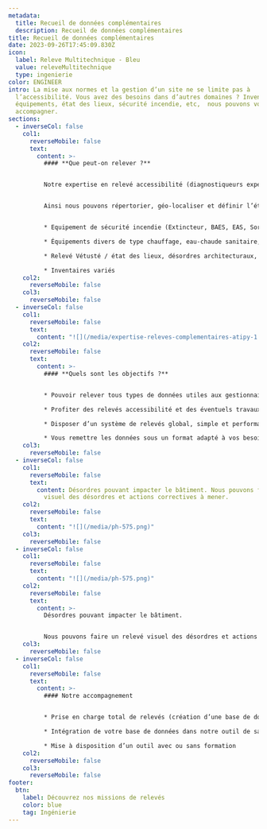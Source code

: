 ```yaml
---
metadata:
  title: Recueil de données complémentaires
  description: Recueil de données complémentaires
title: Recueil de données complémentaires
date: 2023-09-26T17:45:09.830Z
icon:
  label: Releve Multitechnique - Bleu
  value: releveMultitechnique
  type: ingenierie
color: ENGINEER
intro: La mise aux normes et la gestion d’un site ne se limite pas à
  l’accessibilité. Vous avez des besoins dans d’autres domaines ? Inventaires,
  équipements, état des lieux, sécurité incendie, etc,  nous pouvons vous
  accompagner.
sections:
  - inverseCol: false
    col1:
      reverseMobile: false
      text:
        content: >-
          #### **Que peut-on relever ?**


          Notre expertise en relevé accessibilité (diagnostiqueurs expérimentés, outils de relevés internes performants) et notre expertise en phase travaux nous permettent de vous proposer d’autres types de relevés dans les bâtiments et les espaces publics.


          Ainsi nous pouvons répertorier, géo-localiser et définir l’état de vos équipements notamment dans les domaines suivants :


          * Equipement de sécurité incendie (Extincteur, BAES, EAS, Sorties de secours, plans, etc)

          * Équipements divers de type chauffage, eau-chaude sanitaire, ventilation

          * Relevé Vétusté / état des lieux, désordres architecturaux,  etc

          * Inventaires variés
    col2:
      reverseMobile: false
    col3:
      reverseMobile: false
  - inverseCol: false
    col1:
      reverseMobile: false
      text:
        content: "![](/media/expertise-releves-complementaires-atipy-1.jpeg)"
    col2:
      reverseMobile: false
      text:
        content: >-
          #### **Quels sont les objectifs ?**


          * Pouvoir relever tous types de données utiles aux gestionnaires de patrimoine

          * Profiter des relevés accessibilité et des éventuels travaux pour traiter les désordres “connexes” 

          * Disposer d’un système de relevés global, simple et performant avec des possibilités d’ajout de thématiques multiples facilitant la gestion du patrimoine.

          * Vous remettre les données sous un format adapté à vos besoins (compatible avec votre interface logiciel, en format tableur ou avec un accès à notre propre logiciel)
    col3:
      reverseMobile: false
  - inverseCol: false
    col1:
      reverseMobile: false
      text:
        content: Désordres pouvant impacter le bâtiment. Nous pouvons faire un relevé
          visuel des désordres et actions correctives à mener.
    col2:
      reverseMobile: false
      text:
        content: "![](/media/ph-575.png)"
    col3:
      reverseMobile: false
  - inverseCol: false
    col1:
      reverseMobile: false
      text:
        content: "![](/media/ph-575.png)"
    col2:
      reverseMobile: false
      text:
        content: >-
          Désordres pouvant impacter le bâtiment.


          Nous pouvons faire un relevé visuel des désordres et actions correctives à mener.
    col3:
      reverseMobile: false
  - inverseCol: false
    col1:
      reverseMobile: false
      text:
        content: >-
          #### N﻿otre accompagnement


          * Prise en charge total de relevés (création d’une base de données, mise en place d’un outil de saisie, relevés in-situ)

          * Intégration de votre base de données dans notre outil de saisie

          * Mise à disposition d’un outil avec ou sans formation
    col2:
      reverseMobile: false
    col3:
      reverseMobile: false
footer:
  btn:
    label: Découvrez nos missions de relevés
    color: blue
    tag: Ingénierie
---
```

